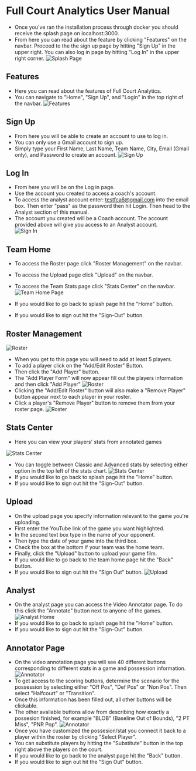 # Full Court Analytics User Manual

- Once you've ran the installation process through docker you should receive the splash page on localhost:3000.
- From here you can read about the feature by clicking "Features" on the navbar. Proceed to the the sign up page by hitting "Sign Up" in the upper right. You can also log in page by hitting "Log In" in the upper right corner.
![Splash Page](https://github.com/bwoody3142/FullCourtAnalytics/blob/master/AuxiliaryFiles/SplashPage.PNG)<br>

## Features
- Here you can read about the features of Full Court Analytics.
- You can navigate to "Home", "Sign Up", and "Login" in the top right of the navbar.
![Features](https://github.com/bwoody3142/FullCourtAnalytics/blob/master/AuxiliaryFiles/Features.PNG)<br>

## Sign Up
- From here you will be able to create an account to use to log in.
- You can only use a Gmail account to sign up.
- Simply type your First Name, Last Name, Team Name, City, Email (Gmail only), and Password to create an account.
![Sign Up](https://github.com/bwoody3142/FullCourtAnalytics/blob/master/AuxiliaryFiles/SignUp.PNG)<br>
## Log In
- From here you will be on the Log in page. 
- Use the account you created to access a coach's account.
- To access the analyst account enter: testfca6@gmail.com into the email box. Then enter "pass" as the password then hit Login. Then head to the Analyst section of this manual.
- The account you created will be a Coach account. The account provided above will give you access to an Analyst account.<br>
![Sign In](https://github.com/bwoody3142/FullCourtAnalytics/blob/master/AuxiliaryFiles/LoginNew.PNG)<br>

## Team Home

- To access the Roster page click "Roster Management" on the navbar. 
- To access the Upload page click "Upload" on the navbar. 
- To access the Team Stats page click "Stats Center" on the navbar.
![Team Home Page](https://github.com/bwoody3142/FullCourtAnalytics/blob/master/AuxiliaryFiles/TeamHomeNew.PNG)<br>
  
- If you would like to go back to splash page hit the "Home" button. 
- If you would like to sign out hit the "Sign-Out" button. 



## Roster Management
 ![Roster](https://github.com/bwoody3142/FullCourtAnalytics/blob/master/AuxiliaryFiles/RosterNew.PNG)<br>
- When you get to this page you will need to add at least 5 players.
- To add a player click on the "Add/Edit Roster" Button.
- Then click the "Add Player" button.
- The "Add Player Form" will now appear fill out the players information and then click "Add Player"
![Roster](https://github.com/bwoody3142/FullCourtAnalytics/blob/master/AuxiliaryFiles/AddPlayerNew.PNG)<br>
- Clicking the "Add/Edit Roster" button wiil also make a "Remove Player" button appear next to each player in your roster.
- Click a player's "Remove Player" button to remove them from your roster page.
![Roster](https://github.com/bwoody3142/FullCourtAnalytics/blob/master/AuxiliaryFiles/RosterAddEditNew.PNG)<br>

## Stats Center

- Here you can view your players' stats from annotated games

 ![Stats Center](https://github.com/bwoody3142/FullCourtAnalytics/blob/master/AuxiliaryFiles/newStats1.PNG)<br>
 - You can toggle between Classic and Advanced stats by selecting either option in the top left of the stats chart.
 ![Stats Center](https://github.com/bwoody3142/FullCourtAnalytics/blob/master/AuxiliaryFiles/newStats2.PNG)
- If you would like to go back to splash page hit the "Home" button. 
- If you would like to sign out hit the "Sign-Out" button. 

## Upload
- On the upload page you specify information relevant to the game you're uploading.
- First enter the YouTube link of the game you want highlighted.
- In the second text box type in the name of your opponent. 
- Then type the date of your game into the third box.
- Check the box at the bottom if your team was the home team.
- Finally, click the "Upload" button to upload your game film.
- If you would like to go back to the team home page hit the "Back" button. 
- If you would like to sign out hit the "Sign Out" button.
![Upload](https://github.com/bwoody3142/FullCourtAnalytics/raw/master/AuxiliaryFiles/Upload.PNG)<br>

## Analyst

- On the analyst page you can access the Video Annotator page. To do this click the "Annotate" button next to anyone of the games.
![Analyst Home](https://github.com/bwoody3142/FullCourtAnalytics/blob/master/AuxiliaryFiles/AnalystHome.PNG)<br>
- If you would like to go back to splash page hit the "Home" button. 
- If you would like to sign out hit the "Sign-Out" button.  

## Annotator Page
- On the video annotation page you will see 40 different buttons corresponding to different stats in a game and possession information.
![Annotator](https://github.com/bwoody3142/FullCourtAnalytics/blob/master/AuxiliaryFiles/Annotator1.PNG)<br>
- To get access to the scoring buttons, determine the scenario for the possession by selecting either "Off Pos", "Def Pos" or "Non Pos". Then select "Halfcourt" or "Transition".
- Once this information has been filled out, all other buttons will be clickable. 
- The other avaliable buttons allow from describing how exactly a possesion finished, for example "BLOB" (Baseline Out of Bounds), "2 PT Miss", "PNR Pop". 
![Annotator](https://github.com/bwoody3142/FullCourtAnalytics/blob/master/AuxiliaryFiles/Annotator3.PNG)<br>
- Once you have customized the possesion/stat you connect it back to a player within the roster by clicking "Select Player".
- You can substitute players by hitting the "Substitute" button in the top right above the players on the court.
- If you would like to go back to the analyst page hit the "Back" button. 
- If you would like to sign out hit the "Sign Out" button.  
